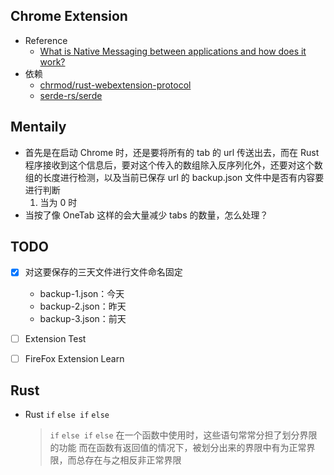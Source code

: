 <!--
 * @Author: your name
 * @Date: 2020-12-29 13:56:09
 * @LastEditTime: 2021-01-07 21:20:38
 * @LastEditors: Please set LastEditors
 * @Description: In User Settings Edit
 * @FilePath: \chrome_extension\README.md
-->
## Chrome Extension
  - Reference
    - [What is Native Messaging between applications and how does it work?](https://stackoverflow.com/questions/25169384/what-is-native-messaging-between-applications-and-how-does-it-work)
  - 依赖
    - [chrmod/rust-webextension-protocol](https://github.com/chrmod/rust-webextension-protocol)
    - [serde-rs/serde](https://github.com/serde-rs/serde) 

## Mentaily
  - 首先是在启动 Chrome 时，还是要将所有的 tab 的 url 传送出去，而在 Rust 程序接收到这个信息后，要对这个传入的数组除入反序列化外，还要对这个数组的长度进行检测，以及当前已保存 url 的 backup.json 文件中是否有内容要进行判断 
    1. 当为 0 时
  - 当按了像 OneTab 这样的会大量减少 tabs 的数量，怎么处理？

## TODO
  - [x] 对这要保存的三天文件进行文件命名固定
    - backup-1.json：今天
    - backup-2.json：昨天
    - backup-3.json：前天
  - [ ] Extension Test
  - [ ] FireFox Extension Learn


## Rust
  - Rust `if` `else if` `else`
    > `if` `else if` `else` 在一个函数中使用时，这些语句常常分担了划分界限的功能
    > 而在函数有返回值的情况下，被划分出来的界限中有为正常界限，而总存在与之相反非正常界限